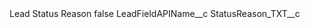 <?xml version="1.0" encoding="UTF-8"?>
<CustomMetadata xmlns="http://soap.sforce.com/2006/04/metadata" xmlns:xsi="http://www.w3.org/2001/XMLSchema-instance" xmlns:xsd="http://www.w3.org/2001/XMLSchema">
    <label>Lead Status Reason</label>
    <protected>false</protected>
    <values>
        <field>LeadFieldAPIName__c</field>
        <value xsi:type="xsd:string">StatusReason_TXT__c</value>
    </values>
</CustomMetadata>
